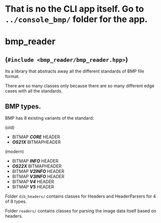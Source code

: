 # That is no the CLI app itself. Go to `../console_bmp/` folder for the app.

# bmp_reader 
## (`#include <bmp_reader/bmp_reader.hpp>`)

Its a library that abstracts away all the different standards of BMP file format.

There are so many classes only because there are so many different edge cases with all the standards.

## BMP types.

BMP has 8 existing variants of the standard: 

(old)
- BITMAP ***CORE*** HEADER
- ***OS21X*** BITMAPHEADER

(modern)
- BITMAP ***INFO*** HEADER
- ***OS22X*** BITMAPHEADER
- BITMAP ***V2INFO*** HEADER
- BITMAP ***V3INFO*** HEADER
- BITMAP ***V4*** HEADER
- BITMAP ***V5*** HEADER

Folder `dib_headers/` contains classes for Headers and HeaderParsers for 4 of 8 types.

Folder `readers/` contains classes for parsing the image data itself based on headers.